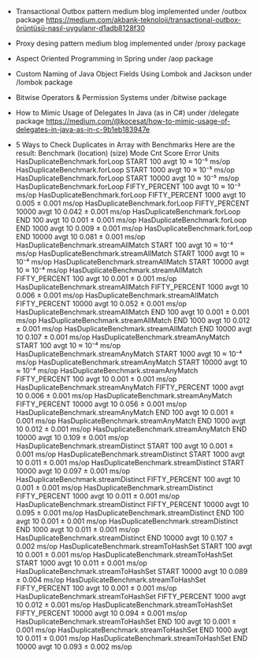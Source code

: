 - Transactional Outbox pattern medium blog implemented under /outbox package
  https://medium.com/akbank-teknoloji/transactional-outbox-örüntüsü-nasıl-uygulanır-d1adb8128f30
  
- Proxy desing pattern medium blog implemented under /proxy package

- Aspect Oriented Programming in Spring under /aop package
  
- Custom Naming of Java Object Fields Using Lombok and Jackson under /lombok package

- Bitwise Operators & Permission Systems under /bitwise package

- How to Mimic Usage of Delegates In Java (as in C#) under /delegate package
  https://medium.com/@kocesat/how-to-mimic-usage-of-delegates-in-java-as-in-c-9b1eb183947e

- 5 Ways to Check Duplicates in Array with Benchmarks
Here are the result:
  Benchmark                                 (location)  (size)  Mode  Cnt   Score    Error  Units
  HasDuplicateBenchmark.forLoop                  START     100  avgt   10  ≈ 10⁻⁵           ms/op
  HasDuplicateBenchmark.forLoop                  START    1000  avgt   10  ≈ 10⁻⁵           ms/op
  HasDuplicateBenchmark.forLoop                  START   10000  avgt   10  ≈ 10⁻⁵           ms/op
  HasDuplicateBenchmark.forLoop          FIFTY_PERCENT     100  avgt   10  ≈ 10⁻³           ms/op
  HasDuplicateBenchmark.forLoop          FIFTY_PERCENT    1000  avgt   10   0.005 ±  0.001  ms/op
  HasDuplicateBenchmark.forLoop          FIFTY_PERCENT   10000  avgt   10   0.042 ±  0.001  ms/op
  HasDuplicateBenchmark.forLoop                    END     100  avgt   10   0.001 ±  0.001  ms/op
  HasDuplicateBenchmark.forLoop                    END    1000  avgt   10   0.009 ±  0.001  ms/op
  HasDuplicateBenchmark.forLoop                    END   10000  avgt   10   0.081 ±  0.001  ms/op
  HasDuplicateBenchmark.streamAllMatch           START     100  avgt   10  ≈ 10⁻⁴           ms/op
  HasDuplicateBenchmark.streamAllMatch           START    1000  avgt   10  ≈ 10⁻⁴           ms/op
  HasDuplicateBenchmark.streamAllMatch           START   10000  avgt   10  ≈ 10⁻⁴           ms/op
  HasDuplicateBenchmark.streamAllMatch   FIFTY_PERCENT     100  avgt   10   0.001 ±  0.001  ms/op
  HasDuplicateBenchmark.streamAllMatch   FIFTY_PERCENT    1000  avgt   10   0.006 ±  0.001  ms/op
  HasDuplicateBenchmark.streamAllMatch   FIFTY_PERCENT   10000  avgt   10   0.052 ±  0.001  ms/op
  HasDuplicateBenchmark.streamAllMatch             END     100  avgt   10   0.001 ±  0.001  ms/op
  HasDuplicateBenchmark.streamAllMatch             END    1000  avgt   10   0.012 ±  0.001  ms/op
  HasDuplicateBenchmark.streamAllMatch             END   10000  avgt   10   0.107 ±  0.001  ms/op
  HasDuplicateBenchmark.streamAnyMatch           START     100  avgt   10  ≈ 10⁻⁴           ms/op
  HasDuplicateBenchmark.streamAnyMatch           START    1000  avgt   10  ≈ 10⁻⁴           ms/op
  HasDuplicateBenchmark.streamAnyMatch           START   10000  avgt   10  ≈ 10⁻⁴           ms/op
  HasDuplicateBenchmark.streamAnyMatch   FIFTY_PERCENT     100  avgt   10   0.001 ±  0.001  ms/op
  HasDuplicateBenchmark.streamAnyMatch   FIFTY_PERCENT    1000  avgt   10   0.006 ±  0.001  ms/op
  HasDuplicateBenchmark.streamAnyMatch   FIFTY_PERCENT   10000  avgt   10   0.056 ±  0.001  ms/op
  HasDuplicateBenchmark.streamAnyMatch             END     100  avgt   10   0.001 ±  0.001  ms/op
  HasDuplicateBenchmark.streamAnyMatch             END    1000  avgt   10   0.012 ±  0.001  ms/op
  HasDuplicateBenchmark.streamAnyMatch             END   10000  avgt   10   0.109 ±  0.001  ms/op
  HasDuplicateBenchmark.streamDistinct           START     100  avgt   10   0.001 ±  0.001  ms/op
  HasDuplicateBenchmark.streamDistinct           START    1000  avgt   10   0.011 ±  0.001  ms/op
  HasDuplicateBenchmark.streamDistinct           START   10000  avgt   10   0.097 ±  0.001  ms/op
  HasDuplicateBenchmark.streamDistinct   FIFTY_PERCENT     100  avgt   10   0.001 ±  0.001  ms/op
  HasDuplicateBenchmark.streamDistinct   FIFTY_PERCENT    1000  avgt   10   0.011 ±  0.001  ms/op
  HasDuplicateBenchmark.streamDistinct   FIFTY_PERCENT   10000  avgt   10   0.095 ±  0.001  ms/op
  HasDuplicateBenchmark.streamDistinct             END     100  avgt   10   0.001 ±  0.001  ms/op
  HasDuplicateBenchmark.streamDistinct             END    1000  avgt   10   0.011 ±  0.001  ms/op
  HasDuplicateBenchmark.streamDistinct             END   10000  avgt   10   0.107 ±  0.002  ms/op
  HasDuplicateBenchmark.streamToHashSet          START     100  avgt   10   0.001 ±  0.001  ms/op
  HasDuplicateBenchmark.streamToHashSet          START    1000  avgt   10   0.011 ±  0.001  ms/op
  HasDuplicateBenchmark.streamToHashSet          START   10000  avgt   10   0.089 ±  0.004  ms/op
  HasDuplicateBenchmark.streamToHashSet  FIFTY_PERCENT     100  avgt   10   0.001 ±  0.001  ms/op
  HasDuplicateBenchmark.streamToHashSet  FIFTY_PERCENT    1000  avgt   10   0.012 ±  0.001  ms/op
  HasDuplicateBenchmark.streamToHashSet  FIFTY_PERCENT   10000  avgt   10   0.094 ±  0.001  ms/op
  HasDuplicateBenchmark.streamToHashSet            END     100  avgt   10   0.001 ±  0.001  ms/op
  HasDuplicateBenchmark.streamToHashSet            END    1000  avgt   10   0.011 ±  0.001  ms/op
  HasDuplicateBenchmark.streamToHashSet            END   10000  avgt   10   0.093 ±  0.002  ms/op
